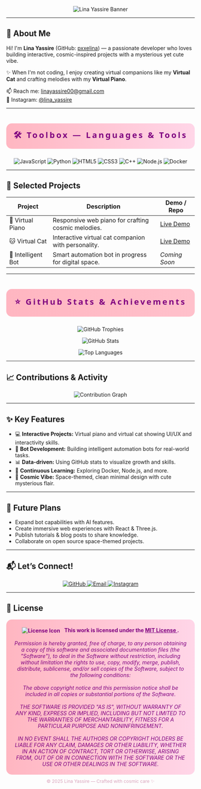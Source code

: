 


<!-- Cute Top Banner -->
<p align="center">
  <img src="https://capsule-render.vercel.app/api?type=wave&color=FFB6C1,FFC0CB&height=150&section=header&text=Lina%20Yassire%20%7C%20pxxelina&fontSize=36&fontColor=4B0082&desc=Coding%20among%20the%20stars%20%E2%9C%85&descAlignY=60" alt="Lina Yassire Banner" />
</p>

---

## 👋 About Me

Hi! I'm **Lina Yassire** (GitHub: [pxxelina](https://github.com/pxxelina)) — a passionate developer who loves building interactive, cosmic-inspired projects with a mysterious yet cute vibe.  

✨ When I'm not coding, I enjoy creating virtual companions like my **Virtual Cat** and crafting melodies with my **Virtual Piano**.

📫 Reach me: [linayassire00@gmail.com](mailto:linayassire00@gmail.com)  
📸 Instagram: [@lina_yassire](https://instagram.com/lina_yassire)

---

<!-- Toolbox Banner -->
<p align="center" style="background: linear-gradient(90deg, #FFB6C1, #FFD6E8); padding: 15px 0; border-radius: 15px; margin: 40px 0 25px 0;">
  <strong style="font-size: 22px; color: #800080; letter-spacing: 4px; font-family: 'Segoe UI', Tahoma, Geneva, Verdana, sans-serif;">
    🛠️ Toolbox — Languages & Tools
  </strong>
</p>

<p align="center">
  <img src="https://img.shields.io/badge/JavaScript-F7DF1E?style=for-the-badge&logo=javascript&logoColor=black" alt="JavaScript" />
  <img src="https://img.shields.io/badge/Python-3776AB?style=for-the-badge&logo=python&logoColor=white" alt="Python" />
  <img src="https://img.shields.io/badge/HTML5-E34F26?style=for-the-badge&logo=html5&logoColor=white" alt="HTML5" />
  <img src="https://img.shields.io/badge/CSS3-1572B6?style=for-the-badge&logo=css3&logoColor=white" alt="CSS3" />
  <img src="https://img.shields.io/badge/C++-00599C?style=for-the-badge&logo=c%2B%2B&logoColor=white" alt="C++" />
  <img src="https://img.shields.io/badge/Node.js-339933?style=for-the-badge&logo=node.js&logoColor=white" alt="Node.js" />
  <img src="https://img.shields.io/badge/Docker-2496ED?style=for-the-badge&logo=docker&logoColor=white" alt="Docker" />
</p>

---

## 🚀 Selected Projects

| Project          | Description                                            | Demo / Repo                                           |
|------------------|--------------------------------------------------------|-------------------------------------------------------|
| 🎹 Virtual Piano | Responsive web piano for crafting cosmic melodies.     | [Live Demo](https://your-piano-demo-link.vercel.app) |
| 🐱 Virtual Cat   | Interactive virtual cat companion with personality.    | [Live Demo](https://your-virtual-cat-link.vercel.app)|
| 🤖 Intelligent Bot | Smart automation bot in progress for digital space.    | _Coming Soon_                                         |

---

<!-- Stats & Achievements Banner -->
<p align="center" style="background: linear-gradient(90deg, #FFB6C1, #FFC0CB); padding: 18px 0; border-radius: 15px; margin: 40px 0 25px 0;">
  <strong style="font-size: 22px; color: #800080; letter-spacing: 4px; font-family: 'Segoe UI', Tahoma, Geneva, Verdana, sans-serif;">
    ⭐ GitHub Stats & Achievements
  </strong>
</p>

<p align="center">
  <img src="https://github-profile-trophy.vercel.app/?username=pxxelina&theme=flat&no-frame=true&column=4&margin-w=10" alt="GitHub Trophies" />
</p>

<p align="center">
  <img src="https://github-readme-stats.vercel.app/api?username=pxxelina&show_icons=true&theme=radical&hide_border=true&count_private=true&title_color=ffb6c1&icon_color=ff69b4&text_color=800080&bg_color=fff0f5" alt="GitHub Stats" />
</p>

<p align="center">
  <img src="https://github-readme-stats.vercel.app/api/top-langs/?username=pxxelina&layout=compact&theme=radical&hide_border=true&title_color=ffb6c1&text_color=ff69b4&bg_color=fff0f5" alt="Top Languages" />
</p>

---

## 📈 Contributions & Activity

<p align="center">
  <img src="https://activity-graph.herokuapp.com/graph?username=pxxelina&theme=react-dark&hide_border=true" alt="Contribution Graph" />
</p>

---

## ✨ Key Features

- 💻 **Interactive Projects:** Virtual piano and virtual cat showing UI/UX and interactivity skills.  
- 🤖 **Bot Development:** Building intelligent automation bots for real-world tasks.  
- 📊 **Data-driven:** Using GitHub stats to visualize growth and skills.  
- 🚀 **Continuous Learning:** Exploring Docker, Node.js, and more.  
- 🌌 **Cosmic Vibe:** Space-themed, clean minimal design with cute mysterious flair.

---

## 🔮 Future Plans

- Expand bot capabilities with AI features.  
- Create immersive web experiences with React & Three.js.  
- Publish tutorials & blog posts to share knowledge.  
- Collaborate on open source space-themed projects.

---

## 📬 Let’s Connect!

<p align="center">
  <a href="https://github.com/pxxelina">
    <img src="https://img.shields.io/badge/GitHub-pxxelina-FFB6C1?style=for-the-badge&logo=github&logoColor=white" alt="GitHub" />
  </a>
  <a href="mailto:linayassire00@gmail.com">
    <img src="https://img.shields.io/badge/Email-linayassire00@gmail.com-FFB6C1?style=for-the-badge&logo=gmail&logoColor=white" alt="Email" />
  </a>
  <a href="https://instagram.com/lina_yassire">
    <img src="https://img.shields.io/badge/Instagram-@lina_yassire-FFB6C1?style=for-the-badge&logo=instagram&logoColor=white" alt="Instagram" />
  </a>
</p>

---

## 📝 License

<p align="center" style="background: linear-gradient(90deg, #FFB6C1, #FFD6E8); padding: 20px; border-radius: 15px; color: #800080; font-weight: 700; max-width: 600px; margin: 0 auto;">
  <img src="https://img.icons8.com/ios-filled/24/800080/license.png" alt="License Icon" style="vertical-align: middle; margin-right: 8px;" />
  This work is licensed under the
  <a href="https://opensource.org/licenses/MIT" target="_blank" rel="noopener noreferrer" style="color:#800080; font-weight: 700; text-decoration: underline;">
    MIT License
  </a>.
  <br /><br />
  <em style="font-weight: 400; font-size: 14px;">
    Permission is hereby granted, free of charge, to any person obtaining a copy of this software and associated documentation files (the "Software"), to deal in the Software without restriction, including without limitation the rights to use, copy, modify, merge, publish, distribute, sublicense, and/or sell copies of the Software, subject to the following conditions:
  </em>
  <br /><br />
  <em style="font-weight: 400; font-size: 14px;">
    The above copyright notice and this permission notice shall be included in all copies or substantial portions of the Software.
  </em>
  <br /><br />
  <em style="font-weight: 400; font-size: 14px;">
    THE SOFTWARE IS PROVIDED "AS IS", WITHOUT WARRANTY OF ANY KIND, EXPRESS OR IMPLIED, INCLUDING BUT NOT LIMITED TO THE WARRANTIES OF MERCHANTABILITY, FITNESS FOR A PARTICULAR PURPOSE AND NONINFRINGEMENT.
  </em>
  <br /><br />
  <em style="font-weight: 400; font-size: 14px;">
    IN NO EVENT SHALL THE AUTHORS OR COPYRIGHT HOLDERS BE LIABLE FOR ANY CLAIM, DAMAGES OR OTHER LIABILITY, WHETHER IN AN ACTION OF CONTRACT, TORT OR OTHERWISE, ARISING FROM, OUT OF OR IN CONNECTION WITH THE SOFTWARE OR THE USE OR OTHER DEALINGS IN THE SOFTWARE.
  </em>
</p>

<p align="center" style="font-size: 12px; color: #d9a3bb; margin-top: 10px;">
  © 2025 Lina Yassire — Crafted with cosmic care ✨
</p>

